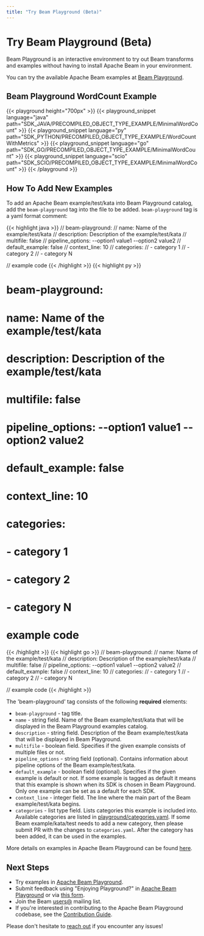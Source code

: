 ```yaml
---
title: "Try Beam Playground (Beta)"
---
```

<!--
Licensed under the Apache License, Version 2.0 (the "License");
you may not use this file except in compliance with the License.
You may obtain a copy of the License at

http://www.apache.org/licenses/LICENSE-2.0

Unless required by applicable law or agreed to in writing, software
distributed under the License is distributed on an "AS IS" BASIS,
WITHOUT WARRANTIES OR CONDITIONS OF ANY KIND, either express or implied.
See the License for the specific language governing permissions and
limitations under the License.
-->

# Try Beam Playground (Beta)

Beam Playground is an interactive environment to try out Beam transforms and examples
without having to install Apache Beam in your environment.

You can try the available Apache Beam examples at
[Beam Playground](https://play.beam.apache.org/).

## Beam Playground WordCount Example

{{< playground height="700px" >}}
{{< playground_snippet language="java" path="SDK_JAVA/PRECOMPILED_OBJECT_TYPE_EXAMPLE/MinimalWordCount" >}}
{{< playground_snippet language="py" path="SDK_PYTHON/PRECOMPILED_OBJECT_TYPE_EXAMPLE/WordCountWithMetrics" >}}
{{< playground_snippet language="go" path="SDK_GO/PRECOMPILED_OBJECT_TYPE_EXAMPLE/MinimalWordCount" >}}
{{< playground_snippet language="scio" path="SDK_SCIO/PRECOMPILED_OBJECT_TYPE_EXAMPLE/MinimalWordCount" >}}
{{< /playground >}}

## How To Add New Examples

To add an Apache Beam example/test/kata into Beam Playground catalog,
add the `beam-playground` tag into the file to be added.
`beam-playground` tag is a yaml format comment:

{{< highlight java >}}
// beam-playground:
//   name: Name of the example/test/kata
//   description: Description of the example/test/kata
//   multifile: false
//   pipeline_options: --option1 value1 --option2 value2
//   default_example: false
//   context_line: 10
//   categories:
//     - category 1
//     - category 2
//     - category N

// example code
{{< /highlight >}}
{{< highlight py >}}
# beam-playground:
#   name: Name of the example/test/kata
#   description: Description of the example/test/kata
#   multifile: false
#   pipeline_options: --option1 value1 --option2 value2
#   default_example: false
#   context_line: 10
#   categories:
#     - category 1
#     - category 2
#     - category N

# example code
{{< /highlight >}}
{{< highlight go >}}
// beam-playground:
//   name: Name of the example/test/kata
//   description: Description of the example/test/kata
//   multifile: false
//   pipeline_options: --option1 value1 --option2 value2
//   default_example: false
//   context_line: 10
//   categories:
//     - category 1
//     - category 2
//     - category N

// example code
{{< /highlight >}}

The 'beam-playground' tag consists of the following **required** elements:

- `beam-playground` - tag title.
- `name` - string field. Name of the Beam example/test/kata that will be displayed in the Beam Playground
examples catalog.
- `description` - string field. Description of the Beam example/test/kata that will be displayed in Beam Playground.
- `multifile` - boolean field. Specifies if the given example consists of multiple files or not.
- `pipeline_options` - string field (optional). Contains information about pipeline options of the Beam example/test/kata.
- `default_example` - boolean field (optional). Specifies if the given example is default or not. If some example is tagged
  as default it means that this example is shown when its SDK is chosen in Beam Playground.
  Only one example can be set as a default for each SDK.
- `context_line` - integer field. The line where the main part of the Beam example/test/kata begins.
- `categories` - list type field.
Lists categories this example is included into. Available categories are listed in
[playground/categories.yaml](https://github.com/apache/beam/blob/master/playground/categories.yaml).
If some Beam example/kata/test needs to add a new category, then please submit PR with the changes to `categories.yaml`.
After the category has been added, it can be used in the examples.

More details on examples in Apache Beam Playground can be found
[here](https://docs.google.com/document/d/1LBeGVTYwJHYbtmLt06OjhBR1CJ1Wgz18MEZjvNkuofc/edit?usp=sharing).

## Next Steps

* Try examples in [Apache Beam Playground](https://play.beam.apache.org/).
* Submit feedback using "Enjoying Playground?" in
[Apache Beam Playground](https://play.beam.apache.org/) or via
[this form](https://docs.google.com/forms/d/e/1FAIpQLSd5_5XeOwwW2yjEVHUXmiBad8Lxk-4OtNcgG45pbyAZzd4EbA/viewform?usp=pp_url).
* Join the Beam [users@](/community/contact-us) mailing list.
* If you're interested in contributing to the Apache Beam Playground codebase, see the [Contribution Guide](/contribute).

Please don't hesitate to [reach out](/community/contact-us) if you encounter any issues!
